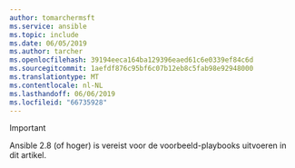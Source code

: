 ```yaml
---
author: tomarchermsft
ms.service: ansible
ms.topic: include
ms.date: 06/05/2019
ms.author: tarcher
ms.openlocfilehash: 39194eeca164ba129396eaed61c6e0339ef84c6d
ms.sourcegitcommit: 1aefdf876c95bf6c07b12eb8c5fab98e92948000
ms.translationtype: MT
ms.contentlocale: nl-NL
ms.lasthandoff: 06/06/2019
ms.locfileid: "66735928"
---
```

> [!Important]
> Ansible 2.8 (of hoger) is vereist voor de voorbeeld-playbooks uitvoeren in dit artikel.